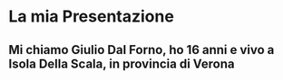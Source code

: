 # La mia Presentazione
## Mi chiamo Giulio Dal Forno, ho 16 anni e vivo a Isola Della Scala, in provincia di Verona
